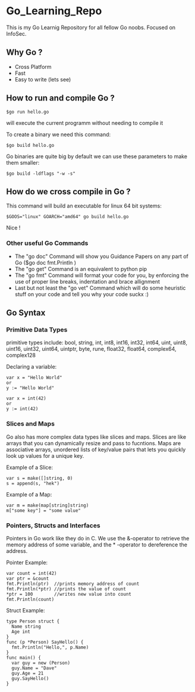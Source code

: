 # Go_Learning_Repo
This is my Go Learnig Repository for all fellow Go noobs. Focused on InfoSec.

## Why Go ?
- Cross Platform
- Fast 
- Easy to write (lets see)

## How to run and compile Go ?
```
$go run hello.go
```

will execute the current programm without needing to compile it

To create a binary we need this command:
```
$go build hello.go
```
Go binaries are quite big by default we can use these parameters to make them smaller:
```
$go build -ldflags "-w -s"
```
## How do we cross compile in Go ?

This command will build an executable for linux 64 bit systems:
```
$GOOS="linux" GOARCH="amd64" go build hello.go
```
Nice !

### Other useful Go Commands

- The "go doc" Command will show you Guidance Papers on any part of Go ($go doc fmt.Println )
- The "go get" Command is an equivalent to python pip 
- The "go fmt" Command will format your code for you, by enforcing the use of proper line breaks, indentation and brace allignment 
- Last but not least the "go vet" Command which will do some heuristic stuff on your code and tell you why your code suckx :)

## Go Syntax

### Primitive Data Types

primitive types include: bool, string, int, int8, int16, int32, int64, uint, uint8, uint16, uint32, uint64, uintptr, byte, rune, float32, float64, complex64, complex128

Declaring a variable:
```
var x = "Hello World"
or
y := "Hello World"

var x = int(42)
or 
y := int(42)
```

### Slices and Maps
Go also has more complex data types like slices and maps.
Slices are like arrays that you can dynamically resize and pass to fucntions.
Maps are associative arrays, unordered lists of key/value pairs that lets you quickly look up values for a unique key.

Example of a Slice:
```
var s = make([]string, 0)
s = append(s, "hek")
```

Example of a Map:
```
var m = make(map[string]string)
m["some key"] = "some value"
```

### Pointers, Structs and Interfaces
Pointers in Go work like they do in C. We use the &-operator to retrieve the memory address of some variable, and the * -operator to dereference the address.

Pointer Example:

```
var count = int(42)
var ptr = &count
fmt.Println(ptr)  //prints memory address of count
fmt.Println(*ptr) //prints the value of count
*ptr = 100        //writes new value into count
fmt.Println(count)
```

Struct Example:

```
type Person struct {
  Name string
  Age int
}
func (p *Person) SayHello() {
  fmt.Println("Hello,", p.Name)
}
func main() {
  var guy = new (Person)
  guy.Name = "Dave"
  guy.Age = 21
  guy.SayHello()
}
```



